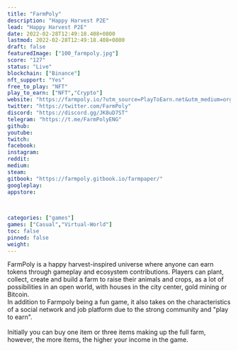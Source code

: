 ```yaml
---
title: "FarmPoly"
description: "Happy Harvest P2E"
lead: "Happy Harvest P2E"
date: 2022-02-28T12:49:18.408+0800
lastmod: 2022-02-28T12:49:18.408+0800
draft: false
featuredImage: ["100_farmpoly.jpg"]
score: "127"
status: "Live"
blockchain: ["Binance"]
nft_support: "Yes"
free_to_play: "NFT"
play_to_earn: ["NFT","Crypto"]
website: "https://farmpoly.io/?utm_source=PlayToEarn.net&utm_medium=organic&utm_campaign=gamepage"
twitter: "https://twitter.com/FarmPoly"
discord: "https://discord.gg/JK8uD7ST"
telegram: "https://t.me/FarmPolyENG"
github: 
youtube: 
twitch: 
facebook: 
instagram: 
reddit: 
medium: 
steam: 
gitbook: "https://farmpoly.gitbook.io/farmpaper/"
googleplay: 
appstore: 

  
    
categories: ["games"]
games: ["Casual","Virtual-World"]
toc: false
pinned: false
weight: 
---
```

FarmPoly is a happy harvest-inspired universe where anyone can earn tokens through gameplay and ecosystem contributions. Players can plant, collect, create and build a farm to raise their animals and crops, as a lot of possibilities in an open world, with houses in the city center, gold mining or Bitcoin.<br> In addition to Farmpoly being a fun game, it also takes on the characteristics of a social network and job platform due to the strong community and "play to earn".<br> <br> Initially you can buy one item or three items making up the full farm, however, the more items, the higher your income in the game.